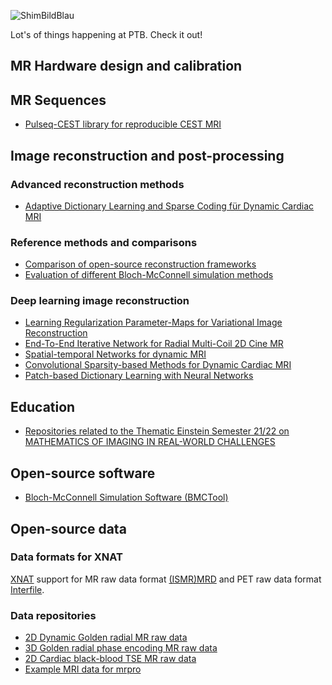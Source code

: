 
![ShimBildBlau](https://github.com/user-attachments/assets/6afb645d-8913-4d56-9a83-45b9916c3811)

Lot's of things happening at PTB. Check it out!

## MR Hardware design and calibration


## MR Sequences

- [Pulseq-CEST library for reproducible CEST MRI](https://github.com/kherz/pulseq-cest-library)

## Image reconstruction and post-processing

### Advanced reconstruction methods
- [Adaptive Dictionary Learning and Sparse Coding für Dynamic Cardiac MRI](https://github.com/koflera/AdaptiveDLMRI)

### Reference methods and comparisons
- [Comparison of open-source reconstruction frameworks](https://github.com/ckolbPTB/OpenSourceMrRecon)
- [Evaluation of different Bloch-McConnell simulation methods](https://github.com/pulseq-cest/BMsim_challenge)

### Deep learning image reconstruction

- [Learning Regularization Parameter-Maps for Variational Image Reconstruction](https://github.com/koflera/LearningRegularizationParameterMaps)
- [End-To-End Iterative Network for Radial Multi-Coil 2D Cine MR](https://github.com/koflera/DynamicRadCineMRI)
- [Spatial-temporal Networks for dynamic MRI](https://github.com/koflera/XTYT-CNN)
- [Convolutional Sparsity-based Methods for Dynamic Cardiac MRI](https://github.com/koflera/ConvSparsityNNs)
- [Patch-based Dictionary Learning with Neural Networks](https://github.com/koflera/End2End-DLMRI)

## Education
- [Repositories related to the Thematic Einstein Semester 21/22 on MATHEMATICS OF IMAGING IN REAL-WORLD CHALLENGES](https://github.com/MATHplus-Young-Academy)


## Open-source software

- [Bloch-McConnell Simulation Software (BMCTool)](https://github.com/schuenke/BMCTool)

## Open-source data

### Data formats for XNAT
[XNAT](https://xnat.org/) support for MR raw data format [(ISMR)MRD](https://github.com/ckolbPTB/xnat-ismrmrd) and PET raw data format [Interfile](https://github.com/ckolbPTB/xnat-interfile).

### Data repositories

- [2D Dynamic Golden radial MR raw data](https://zenodo.org/records/13207352)
- [3D Golden radial phase encoding MR raw data](https://zenodo.org/records/7903282)
- [2D Cardiac black-blood TSE MR raw data](https://zenodo.org/records/7468887)
- [Example MRI data for mrpro](https://zenodo.org/records/10868061)
